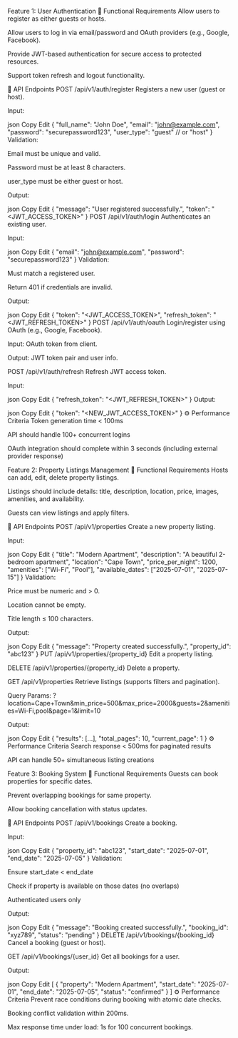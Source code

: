 Feature 1: User Authentication
🔧 Functional Requirements
Allow users to register as either guests or hosts.

Allow users to log in via email/password and OAuth providers (e.g., Google, Facebook).

Provide JWT-based authentication for secure access to protected resources.

Support token refresh and logout functionality.

📡 API Endpoints
POST /api/v1/auth/register
Registers a new user (guest or host).

Input:

json
Copy
Edit
{
  "full_name": "John Doe",
  "email": "john@example.com",
  "password": "securepassword123",
  "user_type": "guest" // or "host"
}
Validation:

Email must be unique and valid.

Password must be at least 8 characters.

user_type must be either guest or host.

Output:

json
Copy
Edit
{
  "message": "User registered successfully.",
  "token": "<JWT_ACCESS_TOKEN>"
}
POST /api/v1/auth/login
Authenticates an existing user.

Input:

json
Copy
Edit
{
  "email": "john@example.com",
  "password": "securepassword123"
}
Validation:

Must match a registered user.

Return 401 if credentials are invalid.

Output:

json
Copy
Edit
{
  "token": "<JWT_ACCESS_TOKEN>",
  "refresh_token": "<JWT_REFRESH_TOKEN>"
}
POST /api/v1/auth/oauth
Login/register using OAuth (e.g., Google, Facebook).

Input: OAuth token from client.

Output: JWT token pair and user info.

POST /api/v1/auth/refresh
Refresh JWT access token.

Input:

json
Copy
Edit
{
  "refresh_token": "<JWT_REFRESH_TOKEN>"
}
Output:

json
Copy
Edit
{
  "token": "<NEW_JWT_ACCESS_TOKEN>"
}
⚙️ Performance Criteria
Token generation time < 100ms

API should handle 100+ concurrent logins

OAuth integration should complete within 3 seconds (including external provider response)

Feature 2: Property Listings Management
🔧 Functional Requirements
Hosts can add, edit, delete property listings.

Listings should include details: title, description, location, price, images, amenities, and availability.

Guests can view listings and apply filters.

📡 API Endpoints
POST /api/v1/properties
Create a new property listing.

Input:

json
Copy
Edit
{
  "title": "Modern Apartment",
  "description": "A beautiful 2-bedroom apartment",
  "location": "Cape Town",
  "price_per_night": 1200,
  "amenities": ["Wi-Fi", "Pool"],
  "available_dates": ["2025-07-01", "2025-07-15"]
}
Validation:

Price must be numeric and > 0.

Location cannot be empty.

Title length ≤ 100 characters.

Output:

json
Copy
Edit
{
  "message": "Property created successfully.",
  "property_id": "abc123"
}
PUT /api/v1/properties/{property_id}
Edit a property listing.

DELETE /api/v1/properties/{property_id}
Delete a property.

GET /api/v1/properties
Retrieve listings (supports filters and pagination).

Query Params:
?location=Cape+Town&min_price=500&max_price=2000&guests=2&amenities=Wi-Fi,pool&page=1&limit=10

Output:

json
Copy
Edit
{
  "results": [...],
  "total_pages": 10,
  "current_page": 1
}
⚙️ Performance Criteria
Search response < 500ms for paginated results

API can handle 50+ simultaneous listing creations

Feature 3: Booking System
🔧 Functional Requirements
Guests can book properties for specific dates.

Prevent overlapping bookings for same property.

Allow booking cancellation with status updates.

📡 API Endpoints
POST /api/v1/bookings
Create a booking.

Input:

json
Copy
Edit
{
  "property_id": "abc123",
  "start_date": "2025-07-01",
  "end_date": "2025-07-05"
}
Validation:

Ensure start_date < end_date

Check if property is available on those dates (no overlaps)

Authenticated users only

Output:

json
Copy
Edit
{
  "message": "Booking created successfully.",
  "booking_id": "xyz789",
  "status": "pending"
}
DELETE /api/v1/bookings/{booking_id}
Cancel a booking (guest or host).

GET /api/v1/bookings/{user_id}
Get all bookings for a user.

Output:

json
Copy
Edit
[
  {
    "property": "Modern Apartment",
    "start_date": "2025-07-01",
    "end_date": "2025-07-05",
    "status": "confirmed"
  }
]
⚙️ Performance Criteria
Prevent race conditions during booking with atomic date checks.

Booking conflict validation within 200ms.

Max response time under load: 1s for 100 concurrent bookings.
